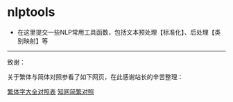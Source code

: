 # nlptools
* 在这里提交一些NLP常用工具函数，包括文本预处理【标准化】、后处理【类别映射】等



-----
致谢：

关于繁体与简体对照参看了如下网页，在此感谢站长的辛苦整理：

[繁体字大全对照表](https://www.aies.cn/%E7%B9%81%E4%BD%93%E5%AD%97%E5%A4%A7%E5%85%A8.htm)
[知网简繁对照](http://hd.cnki.net/kxhd/Ads/FJDZ)
